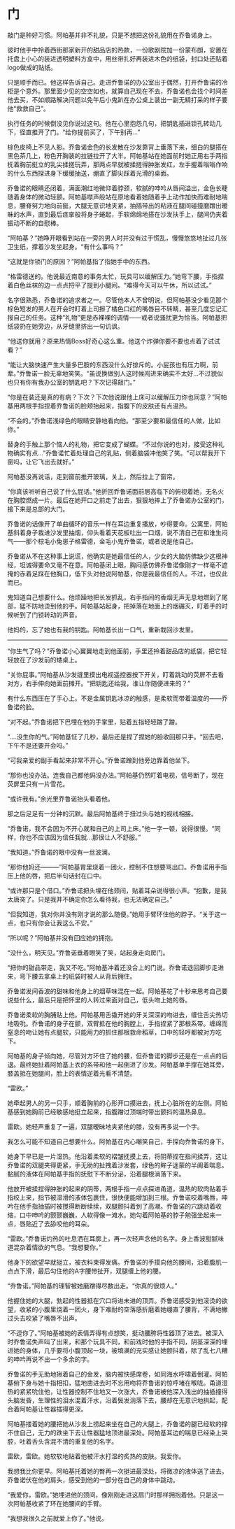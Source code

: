 # 门

敲门是种好习惯。阿帕基并非不礼貌，只是不想把这份礼貌用在乔鲁诺身上。

彼时他手中拎着西街那家新开的甜品店的热款，一份歌剧院加一份蒙布朗，安置在托盘上小心的装进透明塑料方盒中，用丝带扎好再装进木色的纸袋，封口处还贴着logo做成的贴纸。

只是顺手而已。他这样告诉自己。走进乔鲁诺的办公室出于偶然，打开乔鲁诺的冷柜是个意外。那里面少见的空空如也，就算自己现在不去，乔鲁诺也会找个时间差他去买，不如顺路解决问题以免午后小鬼趴在办公桌上装出一副无精打采的样子要他“救救自己”。

执行任务的时候倒没见你说过这句。他在心里抱怨几句，把钥匙插进锁孔转动几下，径直推开了门。“给你提前买了，下午别再...”

棕色皮椅上不见人影。乔鲁诺金色的长发散在沙发靠背上垂落下来，细白的腿搭在黑色茶几上，粉色开胸装的拉链拉开了大半。阿帕基站在她面前时她正用右手两指抚着胸前挺立的乳尖揉搓玩弄，那两点早就被揉搓得肿胀发红，左手握着嗡嗡作响的什么东西探进身下缓缓抽送，绷直了脚尖踩着光滑的桌面。

乔鲁诺的眼睛还闭着，满面潮红地微仰着脖颈，软腻的呻吟从唇间溢出，金色长睫随着身体的微动轻颤。阿帕基噤声般站在原地看着她随着手上动作加快而难耐地喘息，腰脊努力地向前挺，大腿无意识地夹紧，抽插带出的粘液在腿间碰撞磨蹭出暧昧的水声，直到最后痉挛般将身子蜷起，手软绵绵地搭在沙发扶手上，腿间仍夹着振动不断的自慰棒。

“阿帕基？”她睁开眼看到站在一旁的男人时并没有过于慌乱，慢慢悠悠地扯过几张卫生纸，撑着沙发坐起身。“有什么事吗？”

“这就是你锁门的原因？”阿帕基指了指她手中的东西。

“格雷德送的。他说最近南意的事务太忙，玩具可以缓解压力。”她弯下腰，手指捏着白色丝袜的边一点点捋平了提到小腿间。“难得今天可以午休，所以试试。”

名字很熟悉，乔鲁诺的追求者之一。尽管他本人不曾明说，但阿帕基没少看见那个棕色短发的男人在开会时盯着上司擦了橘色口红的嘴唇目不转睛，甚至几度忘记汇报自己的任务。这种“礼物”更是赤裸裸的调情——或者说骚扰更为恰当。阿帕基把纸袋扔在她旁边，从牙缝里挤出一句讥讽。

“他送你就用？原来热情Boss好奇心这么重。他送个炸弹你要不要也点着了试试看？”

“能让大脑快速产生大量多巴胺的东西没什么好排斥的。小屁孩也有压力啊，前辈。”乔鲁诺一脸无辜地笑笑。“虽说换做别人这时候闯进来确实不太好...不过貌似也只有你有我办公室的钥匙吧？下次记得敲门。”

“你是在装还是真的有病？下次？下次他说跟他上床可以缓解压力你也同意？”阿帕基用两根手指捏着乔鲁诺的脸颊抬起来，指腹下的皮肤还有点温热。

“不会的。”乔鲁诺浅绿色的眼睛安静地看向他。“那至少要和最信任的人做，比如你。”

替身的手触上那个恼人的礼物，把它变成了蝴蝶。“不过你说的也对，接受这种礼物确实有点...”乔鲁诺忙着处理自己的乳贴，侧着脑袋冲他笑了笑。“可以帮我开下窗吗，让它飞出去就好。”

阿帕基没再说话，走到窗前推开玻璃，关上，然后拉上了窗帘。

“你真该听听自己说了什么屁话。”他折回乔鲁诺面前居高临下的俯视着她，无名火在胸腔燃成一片。最后在她开口之前走了出去，狠狠地摔上了乔鲁诺办公室的门，接下来是总部的大门。

乔鲁诺的话像开了单曲循环的音乐一样在耳边重复播放，吵得要命。公寓里，阿帕基斜着身子栽进沙发里抽烟，仰头看着天花板吐出一口烟，说不清自己在和谁生闷气——那个棕毛小兔崽子格雷德，金毛小鬼乔鲁诺，或者说是他自己。

乔鲁诺从不在这种事上说谎，他确实是她最信任的人，少女的大脑仿佛缺少这根神经，坦诚得要命又毫不在意。阿帕基闭上眼，胸闷感仿佛乔鲁诺像刚才一样毫不遮掩的赤着足踩在他胸口，低下头对他说阿帕基，你是我最信任的人。不过，也仅此而已。

鬼知道自己想要什么。他烦躁地把长发抓乱，右手指间的香烟无声无息地燃到了尾部，猛不防地烫到他的手。阿帕基站起身，把掉落在地面上的烟碾灭，盯着手的时候听到了门锁转动的声音。

他妈的，忘了她也有我的钥匙。阿帕基长出一口气，重新栽回沙发里。

------

“你生气了吗？”乔鲁诺小心翼翼地走到他面前，手里还拎着甜品店的纸袋，把它轻轻放在了沙发前的矮桌上。

“关你屁事。”阿帕基从沙发缝里摸出电视遥控器按下开关，盯着跳动的荧屏不去看对方，右手伸向她面前摊开。“把钥匙还给我，谁让你随便进来的？”

有什么东西压在了手心上。不是金属钥匙冰凉的触感，是柔软而带着温度的——乔鲁诺的脸。

“对不起。”乔鲁诺把下巴埋在他的手掌里，贴着五指轻轻蹭了蹭。

“....没生你的气。”阿帕基怔了几秒，最后还是捏了捏她的脸收回那只手。“回去吧，下午不是还要开会吗。”

“可我亲爱的副手看起来非常不开心。”乔鲁诺蹭到他旁边靠着他坐下。

“那你也没办法。连我自己都他妈没办法。”阿帕基仍然盯着电视，信号断了，现在荧屏里只有一片雪花。

“或许我有。”余光里乔鲁诺抬头看着他。

那之后足足有一分钟的沉默。最后阿帕基终于扭过头与她的视线相接。

“乔鲁诺，我不会因为不开心就和自己的上司上床。”他一字一顿，说得很慢。“同样，你也不应该因为信任我就...那很让人不舒服。”

“我知道。”乔鲁诺的眼中没有一丝波澜。

“那你他妈还———”阿帕基胃里烧着一团火，控制不住想要骂出口。乔鲁诺用手指压上他的唇，把后半句话封在口中。

“或许那只是个借口。”乔鲁诺把头埋在他颈间，贴着耳朵说得很小声。“抱歉，是我太唐突了。只是我并不确定你怎么看待我，也无法确定自己。”

“但我知道，我对你并没有刚才说的那么随便。”她用手臂环住他的脖子。“关于这一点，也只有你会让我这么不安。”

“所以呢？”阿帕基并没有回应她的拥抱。

“没什么，明天见。”乔鲁诺垂着眼笑了笑，站起身走向房门。

“把你的甜品带走，我又不吃。”阿帕基冲着还没合上的门说。乔鲁诺退回脚步走进来，弯下腰去拿桌上的纸袋时被人从背后拥住。

乔鲁诺发间香波的甜味和他身上的烟草味混在一起。阿帕基花了十秒来思考自己要说些什么，最后只是把怀里的人转过来面对自己，低头吻上她的唇。

乔鲁诺柔软的胸脯贴上他。阿帕基用舌撬开她的牙关深深的吻进去，缠住舌尖热切地吸吮。乔鲁诺的身子在颤，双臂抵在他的胸膛上，手指捏紧了那根系带。缠绵而窒息的吻让她有点腿软，只能用力的抓住那根救命稻草，口中的轻哼都被对方吃下。

阿帕基的身子倾向她，尽管对方环住了她的腰，但乔鲁诺的脚步还是在一点点的后退。最终她扯着阿帕基上衣的系带和他一起倒进了沙发。阿帕基单手撑在她耳旁，膝盖抵在她腿间，脸上的表情逆着光看不清楚。

“雷欧。”

她牵起男人的另一只手，顺着胸前的心形开口摸进去，抚上心脏所在的左侧。阿帕基感到她胸前已经敏感地挺立起来，指腹蹭过顶端时带出颤抖的温热鼻息。

雷欧。她轻声重复了一遍，双腿暧昧地夹紧他的膝，没有再多说一个字。

我怎么可能不知道自己想要什么。阿帕基在内心嘲笑自己，手探向乔鲁诺的身下。

她身下早已是一片湿热。他沿着柔软的褶皱抚摸上去，将阴蒂捏在指间揉弄，这让乔鲁诺的双腿夹得更紧，手无助的扯拽着沙发套，绿色的眸子迷蒙的半阖着喘息。黏腻的液体在阿帕基手指的抚慰下不断分泌，沿着腿根淌落下来。

他放开被揉捏得肿胀的起来的阴蒂，两根手指一点点探进甬道，温热的软肉贴着手指绞上来，指节被湿滑的液体包裹住，很快便能增加到三根。乔鲁诺咬着嘴唇，呻吟在他手指抽插时被搅得断断续续，双腿颤抖着到了高潮。乔鲁诺的穴跳动着收缩，口中呻吟的颤颤巍巍，人软得像一滩水。她勾着阿帕基的脖子勉强坐起来一点，唇贴近了去舔咬他的耳朵。

“雷欧。”乔鲁诺灼热的吐息洒在耳廓上，再一次轻声念他的名字。身上香波甜腻味道混杂着情欲的气息。“我想要你。”

他身下的欲望早就挺立，被衣料束得发痛。乔鲁诺的手摸向他的腰间，沿着腹肌一点点下滑，最后勾住他的A字腰带扯开，双腿缠上他的腰。

“乔鲁诺。”阿帕基的理智被她磨蹭得尽数出走。“你真的很烦人。”

他握住她的大腿，勃起的性器抵在穴口将进未进的顶弄。乔鲁诺感受到他滚烫的欲望，收紧的小腹里烧着一团火，身下难耐的空落感折磨着她绷直了腰背，不满地撇过头去咬紧了嘴唇不出声。

“不逗你了。”阿帕基被她的表情弄得有点想笑，挺动腰胯将性器顶了进去。被深入时乔鲁诺失声叫了出来，和那个玩具不同，和前戏时他的手指不同，阴茎深深的埋进她的身体，几乎要将小腹顶起一块，被填满的充实感让她颤抖着，除了乱七八糟的呻吟再说不出一个多余的字。

乔鲁诺的手无助地揪着自己的金发，脑内被快感席卷，如同海水呼啸着倒灌。阿帕基俯下身与她十指相扣，猛地凿进去时不忘用吻将乔鲁诺的惊呼堵在喉咙。甬道湿热的紧紧吮住他，让性器控制不住地又一次涨大，乔鲁诺被他深入浅出的抽插撞得头脑发昏，生理性的泪水混着汗水，沿着鬓发淌落下去，腰却在无意识地拱起，配合着阿帕基让性器插得更深。

阿帕基搂着她的腰把她从沙发上捞起来坐在自己的大腿上，乔鲁诺的腿已经软的撑不住自己，无力的跌坐下去让性器猛地顶进最深处。阿帕基耳边的喘息已经染上哭腔，吐着舌头含混不清的重复他的名字。

雷欧，雷欧。她软软地贴着他被汗水打湿的炙热的皮肤。我爱你。

我想我比你更早。阿帕基托着她的臀再一次挺进最深处，将微凉的液体送了进去。乔鲁诺伏在他的肩头，感受到他的一部分在自己的身体中跳动。

“我爱你，雷欧。”她埋进他的颈间，像刚刚走进这扇门时那样拥抱着他。只是这一次阿帕基收紧了环在她腰间的手臂。

“我想我很久之前就爱上你了。”他说。





